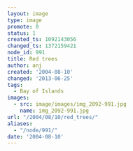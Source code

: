 ```yaml
---
layout: image
type: image
promote: 0
status: 1
created_ts: 1092143056
changed_ts: 1372159421
node_id: 991
title: Red trees
author: anj
created: '2004-08-10'
changed: '2013-06-25'
tags:
  - Bay of Islands
images:
  - src: image/images/img_2092-991.jpg
    name: img_2092-991.jpg
url: "/2004/08/10/red_trees/"
aliases:
  - "/node/991/"
date: '2004-08-10'
---
```


